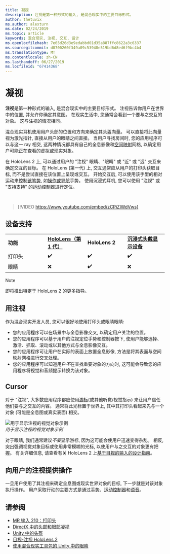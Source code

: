 ```yaml
---
title: 凝视
description: 注视是第一种形式的输入, 是混合现实中的主要目标形式。
author: thetuvix
ms.author: alexturn
ms.date: 02/24/2019
ms.topic: article
keywords: 混合现实, 注视, 交互, 设计
ms.openlocfilehash: 7e65d26d3e9edabbd01d35a887ffc8622a3c6337
ms.sourcegitcommit: d8700260f349a09c53948e519bd6d8ed6f9bc4b4
ms.translationtype: MT
ms.contentlocale: zh-CN
ms.lasthandoff: 06/27/2019
ms.locfileid: "67414368"
---
```

# <a name="gaze"></a>凝视

**注视**是第一种形式的输入, 是混合现实中的主要目标形式。 注视告诉你用户在世界中的位置, 并允许你确定其意图。 在现实生活中, 您通常会看到一个要与之交互的对象。 这与注视的情况相同。

混合现实耳机使用用户头部的位置和方向来确定其头盔向量。 可以直接将此向量视为激光指针, 直接从用户的眼睛之间直接。 当用户寻找房间时, 您的应用程序可以与这一 ray 相交, 这两种情况都具有自己的全息影像和[空间映射](spatial-mapping.md)网格, 以确定用户可能正在查看的虚拟或现实对象。

在 HoloLens 2 上, 可以通过用户的 "注视" 眼睛、"眼睛" 或 "近" 或 "远" 交互来确定交互的目标。
在 HoloLens (第一代) 上, 交互通常应从用户的打印头获取目标, 而不是尝试直接在该位置上呈现或交互。 开始交互后, 可以使用该手型的相对运动来控制[该笔势](gestures.md), 如[操作或导航](gestures.md#composite-gestures)手势。 使用沉浸式耳机, 您可以使用 "注视" 或 "支持支持" 的[运动控制器](motion-controllers.md)进行定位。

<br>

>[!VIDEO https://www.youtube.com/embed/zCPiZlWdVws]

## <a name="device-support"></a>设备支持

<table>
    <colgroup>
    <col width="25%" />
    <col width="25%" />
    <col width="25%" />
    <col width="25%" />
    </colgroup>
    <tr>
        <td><strong>功能</strong></td>
        <td><a href="hololens-hardware-details.md"><strong>HoloLens（第 1 代）</strong></a></td>
        <td><strong>HoloLens 2</strong></td>
        <td><a href="immersive-headset-hardware-details.md"><strong>沉浸式头戴显示设备</strong></a></td>
    </tr>
     <tr>
        <td>打印头</td>
        <td>✔️</td>
        <td>✔️</td>
        <td>✔️</td>
    </tr>
     <tr>
        <td>眼睛</td>
        <td>❌</td>
        <td>✔️</td>
        <td>❌</td>
    </tr>
</table>

> [!NOTE]
> 即将[推出](index.md#news-and-notes)特定于 HoloLens 2 的更多指导。


## <a name="uses-of-gaze"></a>用注视

作为混合现实开发人员, 您可以很好地使用打印头或眼睛眼睛:
* 您的应用程序可以在场景中与全息影像交叉, 以确定用户关注的位置。
* 您的应用程序可以基于用户的注视定位手势和控制器按下, 使用户能够选择、激活、抓取、滚动或以其他方式与全息影像交互。
* 您的应用程序可让用户在实际的表面上放置全息影像, 方法是将其表面与空间映射网格进行交叉处理。
* 您的应用程序可以知道用户*不*在查找重要对象的方向时, 这可能会导致您的应用程序将视觉和音频提示转换为该对象。

## <a name="cursor"></a>Cursor

对于 "注视", 大多数应用程序都应使用[游标](cursors.md)(或其他听觉/视觉指示) 来让用户信任他们要与之交互的内容。 通常将此光标置于世界上, 其中其打印头看起来先与一个对象 (可能是全息图或真实表面) 相交。

![用于显示注视的视觉对象示例](images/cursor.jpg)<br>
*用于显示注视的视觉对象示例*

对于眼睛, 我们通常建议*不要*显示游标, 因为这可能会使用户迅速变得杂乱。 相反, 突出强调视觉对象目标或使用非常模糊的光标, 以使用户与之交互的对象更有把握。 有关详细信息, 请查看有关 HoloLens 2 上[基于目视的输入的设计指南](eye-tracking.md)。

## <a name="giving-action-to-the-users-gaze"></a>向用户的注视提供操作

一旦用户使用了其注视来确定全息图或现实世界对象的目标, 下一步就是对该对象执行操作。 用户采取行动的主要方式是通过[手势](gestures.md)、[运动控制器](motion-controllers.md)和[语音](voice-input.md)。

## <a name="see-also"></a>请参阅
* [MR 输入 210：打印头](holograms-210.md)
* [DirectX 中的头部和眼部凝视](gaze-in-directx.md)
* [Unity 中的头盔](gaze-in-unity.md)
* [目视-注视 HoloLens 2](eye-tracking.md)
* [使用混合现实工具包的 Unity 中的眼睛](https://aka.ms/mrtk-eyes)
